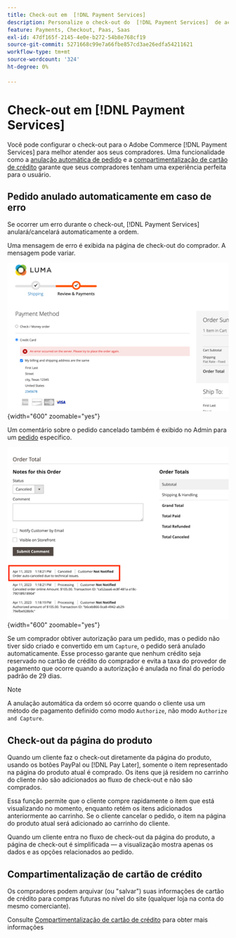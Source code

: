 ```yaml
---
title: Check-out em  [!DNL Payment Services]
description: Personalize o check-out do  [!DNL Payment Services]  de acordo com as necessidades do cliente.
feature: Payments, Checkout, Paas, Saas
exl-id: 47df165f-2145-4e0e-b272-54b8e768cf19
source-git-commit: 5271668c99e7a66fbe857cd3ae26edfa54211621
workflow-type: tm+mt
source-wordcount: '324'
ht-degree: 0%

---
```



# Check-out em [!DNL Payment Services]

Você pode configurar o check-out para o Adobe Commerce [!DNL Payment Services] para melhor atender aos seus compradores. Uma funcionalidade como a [anulação automática de pedido](#order-auto-voided-if-error) e a [compartimentalização de cartão de crédito](#credit-card-vaulting) garante que seus compradores tenham uma experiência perfeita para o usuário.

## Pedido anulado automaticamente em caso de erro

Se ocorrer um erro durante o check-out, [!DNL Payment Services] anulará/cancelará automaticamente a ordem.

Uma mensagem de erro é exibida na página de check-out do comprador. A mensagem pode variar.

![Erro ao verificar](assets/user-checkout-error.png "Erro ao fazer check-out"){width="600" zoomable="yes"}

Um comentário sobre o pedido cancelado também é exibido no Admin para um [pedido](https://experienceleague.adobe.com/docs/commerce-admin/stores-sales/order-management/orders/orders.html?lang=pt-BR) específico.

![Comentário de pedido cancelado no Administrador para pedido](assets/admin-checkout-error.png "Comentário de pedido cancelado no Administrador para pedido"){width="600" zoomable="yes"}

Se um comprador obtiver autorização para um pedido, mas o pedido não tiver sido criado e convertido em um `Capture`, o pedido será anulado automaticamente. Esse processo garante que nenhum crédito seja reservado no cartão de crédito do comprador e evita a taxa do provedor de pagamento que ocorre quando a autorização é anulada no final do período padrão de 29 dias.

>[!NOTE]
>
>A anulação automática da ordem só ocorre quando o cliente usa um método de pagamento definido como modo `Authorize`, não modo `Authorize and Capture`.

## Check-out da página do produto

Quando um cliente faz o check-out diretamente da página do produto, usando os botões PayPal ou [!DNL Pay Later], somente o item representado na página do produto atual é comprado. Os itens que já residem no carrinho do cliente não são adicionados ao fluxo de check-out e não são comprados.

Essa função permite que o cliente compre rapidamente o item que está visualizando no momento, enquanto retém os itens adicionados anteriormente ao carrinho.
Se o cliente cancelar o pedido, o item na página do produto atual será adicionado ao carrinho do cliente.

Quando um cliente entra no fluxo de check-out da página do produto, a página de check-out é simplificada — a visualização mostra apenas os dados e as opções relacionados ao pedido.

## Compartimentalização de cartão de crédito

Os compradores podem arquivar (ou &quot;salvar&quot;) suas informações de cartão de crédito para compras futuras no nível do site (qualquer loja na conta do mesmo comerciante).

Consulte [Compartimentalização de cartão de crédito](vaulting.md) para obter mais informações
